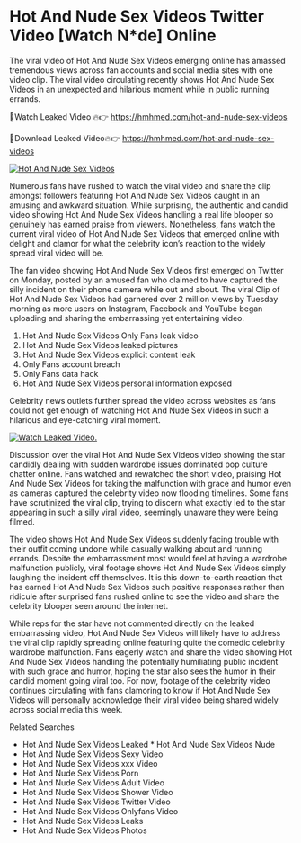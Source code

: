﻿# Hot And Nude Sex Videos Twitter Video [Watch N*de] Online

The viral video of ﻿Hot And Nude Sex Videos emerging online has amassed tremendous views across fan accounts and social media sites with one video clip. The viral video circulating recently shows ﻿Hot And Nude Sex Videos in an unexpected and hilarious moment while in public running errands. 

🔴Watch Leaked Video 🔥👉  https://hmhmed.com/hot-and-nude-sex-videos 

🔴Download Leaked Video🔥👉  https://hmhmed.com/hot-and-nude-sex-videos 

[![Hot And Nude Sex Videos](https://i.imgur.com/dJHk4Zq.gif)](https://hmhmed.com/hot-and-nude-sex-videos)

Numerous fans have rushed to watch the viral video and share the clip amongst followers featuring ﻿Hot And Nude Sex Videos caught in an amusing and awkward situation. While surprising, the authentic and candid video showing ﻿Hot And Nude Sex Videos handling a real life blooper so genuinely has earned praise from viewers. Nonetheless, fans watch the current viral video of ﻿Hot And Nude Sex Videos that emerged online with delight and clamor for what the celebrity icon’s reaction to the widely spread viral video will be.

The fan video showing ﻿Hot And Nude Sex Videos first emerged on Twitter on Monday, posted by an amused fan who claimed to have captured the silly incident on their phone camera while out and about. The viral Clip of ﻿Hot And Nude Sex Videos had garnered over 2 million views by Tuesday morning as more users on Instagram, Facebook and YouTube began uploading and sharing the embarrassing yet entertaining video. 

1. ﻿Hot And Nude Sex Videos Only Fans leak video
2. ﻿Hot And Nude Sex Videos leaked pictures
3. ﻿Hot And Nude Sex Videos explicit content leak
4. Only Fans account breach
5. Only Fans data hack
6. ﻿Hot And Nude Sex Videos personal information exposed

Celebrity news outlets further spread the video across websites as fans could not get enough of watching ﻿Hot And Nude Sex Videos in such a hilarious and eye-catching viral moment. 

[![Watch Leaked Video.](https://miro.medium.com/v2/resize:fit:828/format:webp/1*cilzJN44JGOrTw9NJCrNHA.gif "Watch Leaked Video")](https://hmhmed.com/hot-and-nude-sex-videos)

Discussion over the viral ﻿Hot And Nude Sex Videos video showing the star candidly dealing with sudden wardrobe issues dominated pop culture chatter online. Fans watched and rewatched the short video, praising ﻿Hot And Nude Sex Videos for taking the malfunction with grace and humor even as cameras captured the celebrity video now flooding timelines. Some fans have scrutinized the viral clip, trying to discern what exactly led to the star appearing in such a silly viral video, seemingly unaware they were being filmed.

The video shows ﻿Hot And Nude Sex Videos suddenly facing trouble with their outfit coming undone while casually walking about and running errands. Despite the embarrassment most would feel at having a wardrobe malfunction publicly, viral footage shows ﻿Hot And Nude Sex Videos simply laughing the incident off themselves. It is this down-to-earth reaction that has earned ﻿Hot And Nude Sex Videos such positive responses rather than ridicule after surprised fans rushed online to see the video and share the celebrity blooper seen around the internet.  

While reps for the star have not commented directly on the leaked embarrassing video, ﻿Hot And Nude Sex Videos will likely have to address the viral clip rapidly spreading online featuring quite the comedic celebrity wardrobe malfunction. Fans eagerly watch and share the video showing ﻿Hot And Nude Sex Videos handling the potentially humiliating public incident with such grace and humor, hoping the star also sees the humor in their candid moment going viral too. For now, footage of the celebrity video continues circulating with fans clamoring to know if ﻿Hot And Nude Sex Videos will personally acknowledge their viral video being shared widely across social media this week.

Related Searches
* ﻿Hot And Nude Sex Videos Leaked
﻿* Hot And Nude Sex Videos Nude
* ﻿Hot And Nude Sex Videos Sexy Video
* ﻿Hot And Nude Sex Videos xxx Video
* ﻿Hot And Nude Sex Videos Porn
* ﻿Hot And Nude Sex Videos Adult Video
* ﻿Hot And Nude Sex Videos Shower Video
* ﻿Hot And Nude Sex Videos Twitter Video
* ﻿Hot And Nude Sex Videos Onlyfans Video
* ﻿Hot And Nude Sex Videos Leaks
* ﻿Hot And Nude Sex Videos Photos